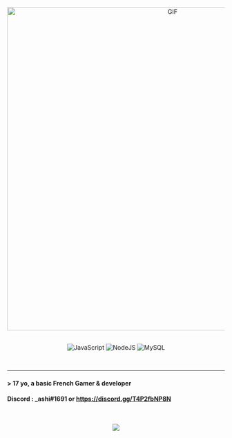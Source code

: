 <div align="center">
<img hight="250" width="750" alt="GIF" align="center" src="https://imgr.search.brave.com/_sPblR_TRjGCoksRBJDx-RtvUV4bkviUu0b6tX9TjxU/fit/499/240/ce/1/aHR0cHM6Ly9tZWRp/YS5naXBoeS5jb20v/bWVkaWEvRVM5Y1lW/OVV2dUk2cy9naXBo/eS5naWY.gif">
</div>


</br>

<p align="center">
<img alt="JavaScript" src="https://img.shields.io/badge/JavaScript-F7DF1E?style=for-the-badge&logo=javascript&logoColor=black"/>
<img alt="NodeJS" src="https://img.shields.io/badge/Node.js-43853D?style=for-the-badge&logo=node.js&logoColor=white" />
<img alt="MySQL" src="https://img.shields.io/badge/MySQL-00000F?style=for-the-badge&logo=mysql&logoColor=white"/>
</p>
</br>

*************

#### > 17 yo, a basic French Gamer & developer

#### Discord : _ashi#1691 or https://discord.gg/T4P2fbNP8N 

</br>


<p align="center" >  
  <a href="https://github.com/anuraghazra/github-readme-stats"> 
    <img  src="https://github-readme-stats.vercel.app/api?username=ashibre&&show_icons=true&theme=tokyonight"/>
  </a>
  </p>
